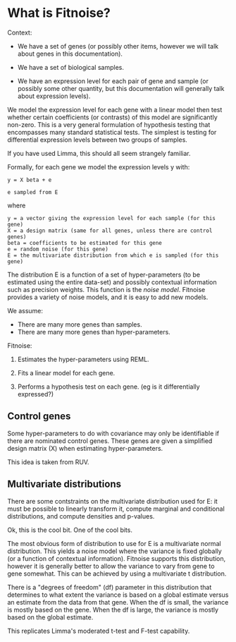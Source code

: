 
What is Fitnoise?
===

Context:

* We have a set of genes (or possibly other items, however we will talk about genes in this documentation).

* We have a set of biological samples.

* We have an expression level for each pair of gene and sample (or possibly some other quantity, but this documentation will generally talk about expression levels).

We model the expression level for each gene with a linear model then test whether certain coefficients (or contrasts) of this model are significantly non-zero. This is a very general formulation of hypothesis testing that encompasses many standard statistical tests. The simplest is testing for differential expression levels between two groups of samples.

If you have used Limma, this should all seem strangely familiar.

Formally, for each gene we model the expression levels y with:

    y = X beta + e
    
    e sampled from E
    
where

    y = a vector giving the expression level for each sample (for this gene)
    X = a design matrix (same for all genes, unless there are control genes)
    beta = coefficients to be estimated for this gene
    e = random noise (for this gene)
    E = the multivariate distribution from which e is sampled (for this gene)

The distribution E is a function of a set of hyper-parameters (to be estimated using the entire data-set) and possibly contextual information such as precision weights. This function is the *noise model*. Fitnoise provides a variety of noise models, and it is easy to add new models.

We assume:

* There are many more genes than samples.
* There are many more genes than hyper-parameters.

Fitnoise:

1. Estimates the hyper-parameters using REML.

2. Fits a linear model for each gene.

3. Performs a hypothesis test on each gene. (eg is it differentially expressed?)


Control genes
---

Some hyper-parameters to do with covariance may only be identifiable if there are nominated control genes. These genes are given a simplified design matrix (X) when estimating hyper-parameters.

This idea is taken from RUV.


Multivariate distributions
---

There are some contstraints on the multivariate distribution used for E: it must be possible to linearly transform it, compute marginal and conditional distributions, and compute densities and p-values.

Ok, this is the cool bit. One of the cool bits.

The most obvious form of distribution to use for E is a multivariate normal distribution. This yields a noise model where the variance is fixed globally (or a function of contextual information). Fitnoise supports this distribution, however it is generally better to allow the variance to vary from gene to gene somewhat. This can be achieved by using a multivariate t distribution.

There is a "degrees of freedom" (df) parameter in this distribution that determines to what extent the variance is based on a global estimate versus an estimate from the data from that gene. When the df is small, the variance is mostly based on the gene. When the df is large, the variance is mostly based on the global estimate.

This replicates Limma's moderated t-test and F-test capability.









